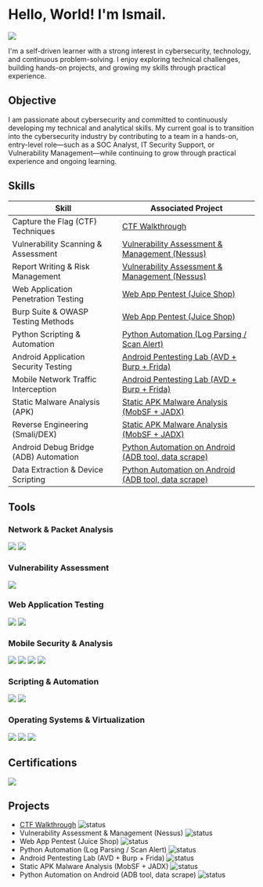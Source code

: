 # Hello, World! I'm Ismail.
<a href="https://www.linkedin.com/in/mochamad-ismail-mattawang/"><img src="https://img.shields.io/badge/-LinkedIn-0072b1?&style=for-the-badge&logo=linkedin&logoColor=white" /></a>


I'm a self-driven learner with a strong interest in cybersecurity, technology, and continuous problem-solving. I enjoy exploring technical challenges, building hands-on projects, and growing my skills through practical experience.

## Objective

I am passionate about cybersecurity and committed to continuously developing my technical and analytical skills. My current goal is to transition into the cybersecurity industry by contributing to a team in a hands-on, entry-level role—such as a SOC Analyst, IT Security Support, or Vulnerability Management—while continuing to grow through practical experience and ongoing learning.


## Skills

| Skill                                         | Associated Project         |
|-----------------------------------------------|----------------------------|
| Capture the Flag (CTF) Techniques          | <a href="https://www.youtube.com/@Recoon1337">CTF Walkthrough</a>|
| Vulnerability Scanning & Assessment | <a href="https://www.youtube.com/@Recoon1337">Vulnerability Assessment & Management (Nessus)</a>|
| Report Writing & Risk Management         | <a href="https://www.youtube.com/@Recoon1337">Vulnerability Assessment & Management (Nessus)</a>|
| Web Application Penetration Testing      | <a href="https://www.youtube.com/@Recoon1337">Web App Pentest (Juice Shop)</a>|
| Burp Suite & OWASP Testing Methods                  | <a href="https://www.youtube.com/@Recoon1337">Web App Pentest (Juice Shop)</a>|
| Python Scripting & Automation | <a href="https://www.youtube.com/@Recoon1337">Python Automation (Log Parsing / Scan Alert)</a>|
| Android Application Security Testing          | <a href="https://www.youtube.com/@Recoon1337">Android Pentesting Lab (AVD + Burp + Frida)</a>|
| Mobile Network Traffic Interception          | <a href="https://www.youtube.com/@Recoon1337">Android Pentesting Lab (AVD + Burp + Frida)</a>|
| Static Malware Analysis (APK)         | <a href="https://www.youtube.com/@Recoon1337">Static APK Malware Analysis (MobSF + JADX)</a>|
| Reverse Engineering (Smali/DEX)          | <a href="https://www.youtube.com/@Recoon1337">Static APK Malware Analysis (MobSF + JADX)</a>|
| Android Debug Bridge (ADB) Automation          | <a href="https://www.youtube.com/@Recoon1337">Python Automation on Android (ADB tool, data scrape)</a>|
| Data Extraction & Device Scripting          | <a href="https://www.youtube.com/@Recoon1337">Python Automation on Android (ADB tool, data scrape)</a>|

## Tools

### Network & Packet Analysis
<div>
    <img src="https://img.shields.io/badge/-Wireshark-1679A7?&style=for-the-badge&logo=Wireshark&logoColor=white" /> <img src="https://img.shields.io/badge/-Nmap-4183C4?&style=for-the-badge&logo=Nmap&logoColor=white" />
</div>

### Vulnerability Assessment
<div>
   <img src="https://img.shields.io/badge/-Nessus-1F7BB6?&style=for-the-badge&logo=Tenable&logoColor=white" /> 
</div>

### Web Application Testing
<div>
   <img src="https://img.shields.io/badge/-Burp_Suite-FF6600?&style=for-the-badge&logo=PortSwigger&logoColor=white" /> <img src="https://img.shields.io/badge/-OWASP_Juice_Shop-000000?&style=for-the-badge&logo=OWASP&logoColor=white" />
</div>

### Mobile Security & Analysis
<div>
   <img src="https://img.shields.io/badge/-Frida-563D7C?&style=for-the-badge&logo=Frida&logoColor=white" /> <img src="https://img.shields.io/badge/-MobSF-4E9A06?&style=for-the-badge&logo=Android&logoColor=white" /> <img src="https://img.shields.io/badge/-JADX-2E3440?&style=for-the-badge&logo=Java&logoColor=white" /> <img src="https://img.shields.io/badge/-ADB-1C1C1C?&style=for-the-badge&logo=Android&logoColor=white" />
</div>

### Scripting & Automation
<div>
   <img src="https://img.shields.io/badge/-Python-3776AB?&style=for-the-badge&logo=Python&logoColor=white" /> <img src="https://img.shields.io/badge/-Bash-4EAA25?&style=for-the-badge&logo=GNU-Bash&logoColor=white" />
</div>

### Operating Systems & Virtualization
<div>
    <img src="https://img.shields.io/badge/-Linux-FCC624?&style=for-the-badge&logo=Linux&logoColor=black" />
    <img src="https://img.shields.io/badge/-Kali_Linux-268BEE?&style=for-the-badge&logo=Kali-Linux&logoColor=white" />
    <img src="https://img.shields.io/badge/-VMware-607078?&style=for-the-badge&logo=VMware&logoColor=white" />
</div>

## Certifications
<div>
<img src="https://img.shields.io/badge/-Security%2B-FF0000?&style=for-the-badge&logo=CompTIA&logoColor=white" />
</div>

## Projects
- <a href="https://www.youtube.com/@Recoon1337">CTF Walkthrough</a> ![status](https://img.shields.io/badge/status-done-brightgreen)
- Vulnerability Assessment & Management (Nessus) ![status](https://img.shields.io/badge/status-processing-orange)
- Web App Pentest (Juice Shop) ![status](https://img.shields.io/badge/status-not%20started-lightgrey)
- Python Automation (Log Parsing / Scan Alert) ![status](https://img.shields.io/badge/status-not%20started-lightgrey)
- Android Pentesting Lab (AVD + Burp + Frida) ![status](https://img.shields.io/badge/status-not%20started-lightgrey)
- Static APK Malware Analysis (MobSF + JADX) ![status](https://img.shields.io/badge/status-not%20started-lightgrey)
- Python Automation on Android (ADB tool, data scrape) ![status](https://img.shields.io/badge/status-not%20started-lightgrey)

<!--
**ismailmattawang/ismailmattawang** is a ✨ _special_ ✨ repository because its `README.md` (this file) appears on your GitHub profile.

Here are some ideas to get you started:

- 🔭 I’m currently working on ...
- 🌱 I’m currently learning ...
- 👯 I’m looking to collaborate on ...
- 🤔 I’m looking for help with ...
- 💬 Ask me about ...
- 📫 How to reach me: ...
- 😄 Pronouns: ...
- ⚡ Fun fact: ...
-->

